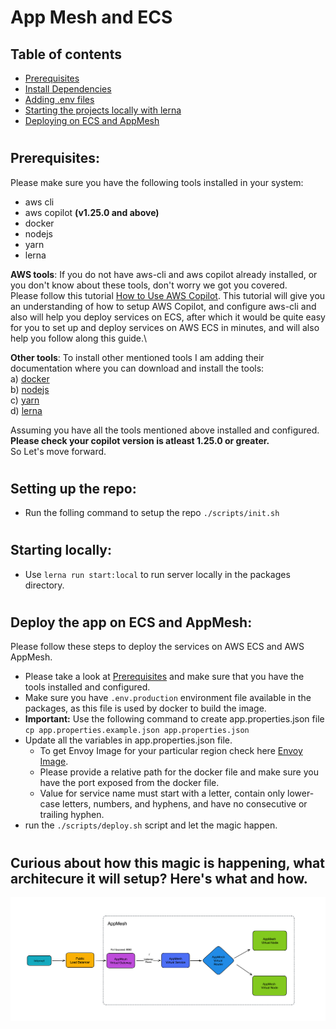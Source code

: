 # App Mesh and ECS 
## Table of contents
* [Prerequisites](#prerequisites)
* [Install Dependencies](#install-dependencies)
* [Adding .env files](#add-env-to-packages)
* [Starting the projects locally with lerna](#start-both-the-projects-locally-with)
* [Deploying on ECS and AppMesh](#deploy-the-app-on-ecs-and-appmesh)
#
## Prerequisites:
Please make sure you have the following tools installed in your system:
- aws cli
- aws copilot **(v1.25.0 and above)**
- docker
- nodejs
- yarn
- lerna

**AWS tools**: If you do not have aws-cli and aws copilot already installed, or you don't know about these tools, don't worry we got you covered. \
Please follow this tutorial [How to Use AWS Copilot](https://www.wednesday.is/writing-tutorials/aws-copilot). This tutorial will give you an understanding of how to setup AWS Copilot, and configure aws-cli and also will help you deploy services on ECS, after which it would be quite easy for you to set up and deploy services on AWS ECS in minutes, and will also help you follow along this guide.\

**Other tools**: To install other mentioned tools I am adding their documentation where you can download and install the tools:\
a) [docker](https://docs.docker.com/engine/install/)\
b) [nodejs](https://nodejs.org/en/download/)\
c) [yarn](https://classic.yarnpkg.com/lang/en/docs/install/#mac-stable)\
d) [lerna](https://lerna.js.org/)

Assuming you have all the tools mentioned above installed and configured.\
**Please check your copilot version is atleast 1.25.0 or greater.** \
So Let's move forward.

#
## Setting up the repo:
- Run the folling command to setup the repo `./scripts/init.sh`
#
## Starting locally:
- Use `lerna run start:local` to run server locally in the packages directory.
#
## Deploy the app on ECS and AppMesh:
Please follow these steps to deploy the services on AWS ECS and AWS AppMesh.
- Please take a look at [Prerequisites](#prerequisites) and make sure that you have the tools installed and configured.
- Make sure you have `.env.production` environment file available in the packages, as this file is used by docker to build the image.
- **Important:** Use the following command to create app.properties.json file\
 `cp app.properties.example.json app.properties.json`
- Update all the variables in app.properties.json file.
    - To get Envoy Image for your particular region check here [Envoy Image](https://docs.aws.amazon.com/app-mesh/latest/userguide/envoy.html).
    - Please provide a relative path for the docker file and make sure you have the port exposed from the docker file.  
    - Value for service name must start with a letter, contain only lower-case letters, numbers, and hyphens, and have no consecutive or trailing hyphen.
- run the `./scripts/deploy.sh` script and let the magic happen.
#
## Curious about how this magic is happening, what architecure it will setup? Here's what and how.
![Architecure.png](AppMesh.png)
